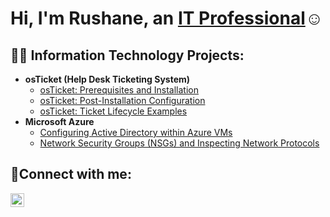 <h1>Hi, I'm Rushane, an <a href="https://www.linkedin.com/in/rushane-townsend-716a491a9/">IT Professional</a>☺</h1>

<h2>👨‍💻 Information Technology Projects:</h2>

- <b>osTicket (Help Desk Ticketing System)</b>
  - [osTicket: Prerequisites and Installation](https://github.com/Cyber-Haze/osticket-prereqs)
  - [osTicket: Post-Installation Configuration](https://github.com/Cyber-Haze/post-install-config)
  - [osTicket: Ticket Lifecycle Examples](https://github.com/Cyber-Haze/ticket-lifecycle)
- <b>Microsoft Azure</b>
  - [Configuring Active Directory within Azure VMs](https://github.com/Cyber-Haze/configure-ad)
  - [Network Security Groups (NSGs) and Inspecting Network Protocols](https://github.com/Cyber-Haze/azure-network-protocols)

<h2>🤳Connect with me:</h2>

[<img align="left" alt="Josh | LinkedIn" width="22px" src="https://cdn.jsdelivr.net/npm/simple-icons@v3/icons/linkedin.svg" />][linkedin]


[linkedin]: https://www.linkedin.com/in/rushane-townsend-716a491a9/
